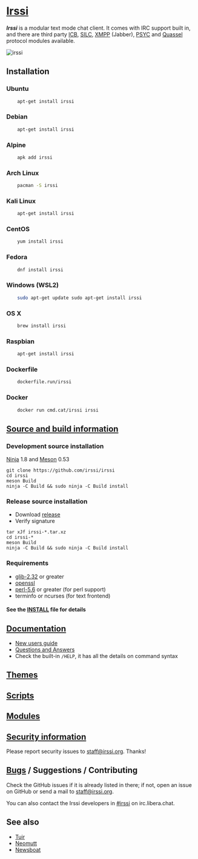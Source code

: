 # [Irssi](https://irssi.org)

***Irssi*** is a modular text mode chat client. It comes with IRC support built in, and there are third party [ICB](https://github.com/jperkin/irssi-icb), [SILC](http://www.silcnet.org/), [XMPP](http://cybione.org/~irssi-xmpp/) (Jabber), [PSYC](http://about.psyc.eu/Irssyc) and [Quassel](https://github.com/phhusson/quassel-irssi) protocol modules available.

![irssi](https://user-images.githubusercontent.com/5665186/32180643-cf127f60-bd92-11e7-8aa2-882313ce1d8e.png)

## Installation

### Ubuntu

```bash
    apt-get install irssi
```

### Debian

```bash
    apt-get install irssi
```

### Alpine

```bash
    apk add irssi
```

### Arch Linux

```bash
    pacman -S irssi
```

### Kali Linux

```bash
    apt-get install irssi
```

### CentOS

```bash
    yum install irssi
```

### Fedora

```bash
    dnf install irssi
```

### Windows (WSL2)

```bash
    sudo apt-get update sudo apt-get install irssi
```

### OS X

```bash
    brew install irssi
```

### Raspbian

```bash
    apt-get install irssi
```

### Dockerfile

```bash
    dockerfile.run/irssi
```

### Docker

```bash
    docker run cmd.cat/irssi irssi
```

## [Source and build information](https://irssi.org/download/)

### Development source installation

[Ninja](https://ninja-build.org/) 1.8 and [Meson](https://mesonbuild.com/) 0.53

```
git clone https://github.com/irssi/irssi
cd irssi
meson Build
ninja -C Build && sudo ninja -C Build install
```

### Release source installation

* Download [release](https://github.com/irssi/irssi/releases)
* Verify signature
```
tar xJf irssi-*.tar.xz
cd irssi-*
meson Build
ninja -C Build && sudo ninja -C Build install
```

### Requirements

- [glib-2.32](https://wiki.gnome.org/Projects/GLib) or greater
- [openssl](https://www.openssl.org/)
- [perl-5.6](https://www.perl.org/) or greater (for perl support)
- terminfo or ncurses (for text frontend)

#### See the [INSTALL](https://github.com/irssi/irssi/blob/master/INSTALL) file for details

## [Documentation](https://irssi.org/documentation/)

* [New users guide](https://irssi.org/New-users/)
* [Questions and Answers](https://irssi.org/documentation/qna/)
* Check the built-in `/HELP`, it has all the details on command syntax

## [Themes](https://irssi-import.github.io/themes/)

## [Scripts](https://scripts.irssi.org/)

## [Modules](https://irssi.org/modules/)

## [Security information](https://irssi.org/security/)

Please report security issues to staff@irssi.org. Thanks!

## [Bugs](https://github.com/irssi/irssi/issues) / Suggestions / Contributing

Check the GitHub issues if it is already listed in there; if not, open an issue on GitHub or send a mail to [staff@irssi.org](mailto:staff@irssi.org).

You can also contact the Irssi developers in [#irssi](https://irssi.org/support/irc/) on irc.libera.chat.

## See also

- [Tuir](tuir/tuir.md)
- [Neomutt](neomutt.md)
- [Newsboat](newsboat.md)
